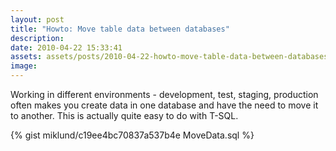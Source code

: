 ```yaml
---
layout: post
title: "Howto: Move table data between databases"
description:
date: 2010-04-22 15:33:41
assets: assets/posts/2010-04-22-howto-move-table-data-between-databases
image: 
---
```


Working in different environments - development, test, staging, production often makes you create data in one database and have the need to move it to another. This is actually quite easy to do with T-SQL.

{% gist miklund/c19ee4bc70837a537b4e MoveData.sql %}

